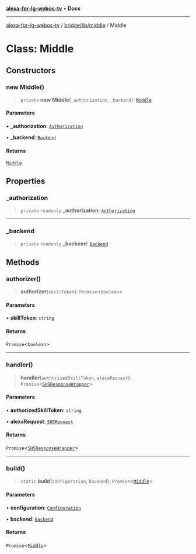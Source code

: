 [**alexa-for-lg-webos-tv**](../../../../README.md) • **Docs**

***

[alexa-for-lg-webos-tv](../../../../modules.md) / [bridge/lib/middle](../README.md) / Middle

# Class: Middle

## Constructors

### new Middle()

> `private` **new Middle**(`_authorization`, `_backend`): [`Middle`](Middle.md)

#### Parameters

• **\_authorization**: [`Authorization`](../authorization/classes/Authorization.md)

• **\_backend**: [`Backend`](../../backend/classes/Backend.md)

#### Returns

[`Middle`](Middle.md)

## Properties

### \_authorization

> `private` `readonly` **\_authorization**: [`Authorization`](../authorization/classes/Authorization.md)

***

### \_backend

> `private` `readonly` **\_backend**: [`Backend`](../../backend/classes/Backend.md)

## Methods

### authorizer()

> **authorizer**(`skillToken`): `Promise`\<`boolean`\>

#### Parameters

• **skillToken**: `string`

#### Returns

`Promise`\<`boolean`\>

***

### handler()

> **handler**(`authorizedSkillToken`, `alexaRequest`): `Promise`\<[`SHSResponseWrapper`](../../../../common/smart-home-skill/response/classes/SHSResponseWrapper.md)\>

#### Parameters

• **authorizedSkillToken**: `string`

• **alexaRequest**: [`SHSRequest`](../../../../common/smart-home-skill/request/classes/SHSRequest.md)

#### Returns

`Promise`\<[`SHSResponseWrapper`](../../../../common/smart-home-skill/response/classes/SHSResponseWrapper.md)\>

***

### build()

> `static` **build**(`configuration`, `backend`): `Promise`\<[`Middle`](Middle.md)\>

#### Parameters

• **configuration**: [`Configuration`](../../configuration/classes/Configuration.md)

• **backend**: [`Backend`](../../backend/classes/Backend.md)

#### Returns

`Promise`\<[`Middle`](Middle.md)\>
